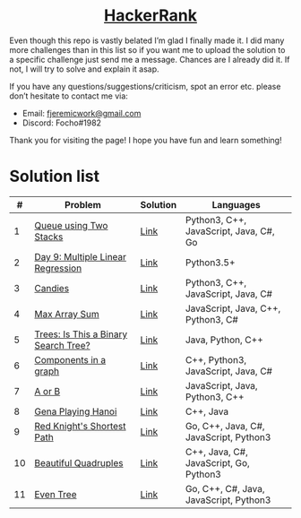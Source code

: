 <p align="center">
   <a href="https://www.hackerrank.com/kettu">
      <h1 align="center">HackerRank</h1>
   </a>
</p>

Even though this repo is vastly belated I’m glad I finally made it. I did many more challenges than in this list so if you want me to upload the solution to a specific challenge just send me a message. Chances are I already did it. If not, I will try to solve and explain it asap.

If you have any questions/suggestions/criticism, spot an error etc. please don’t hesitate to contact me via:
* Email: fjeremicwork@gmail.com
* Discord: Focho#1982

Thank you for visiting the page! I hope you have fun and learn something!

# Solution list

|  #  | Problem | Solution | Languages |
|  -  | ------- | -------- | --------- |
| 1 | [Queue using Two Stacks](https://www.hackerrank.com/challenges/queue-using-two-stacks/problem) | [Link](https://github.com/filipjeremic/hackerrank/tree/main/Data%20Structures/Queue%20using%20two%20stacks) | Python3, C++, JavaScript, Java, C#, Go |
| 2 | [Day 9: Multiple Linear Regression](https://www.hackerrank.com/challenges/s10-multiple-linear-regression/problem) | [Link](https://github.com/filipjeremic/hackerrank/tree/main/10%20Days%20of%20Statistics/Day%209:%20Multiple%20Linear%20Regression) | Python3.5+ |
| 3 | [Candies](https://www.hackerrank.com/challenges/candies/problem?h_l=interview&playlist_slugs%5B%5D=interview-preparation-kit&playlist_slugs%5B%5D=dynamic-programming) | [Link](https://github.com/filipjeremic/hackerrank/tree/main/Interview%20Preparation%20Kit/Candies) | Python3, C++, JavaScript, Java, C# |
| 4 | [Max Array Sum](https://www.hackerrank.com/challenges/max-array-sum/problem?h_l=interview&playlist_slugs%5B%5D=interview-preparation-kit&playlist_slugs%5B%5D=dynamic-programming) | [Link](https://github.com/filipjeremic/hackerrank/tree/main/Interview%20Preparation%20Kit/Max%20Array%20Sum) | JavaScript, Java, C++, Python3, C# |
| 5 | [Trees: Is This a Binary Search Tree?](https://www.hackerrank.com/challenges/ctci-is-binary-search-tree/problem?h_l=interview&playlist_slugs%5B%5D=interview-preparation-kit&playlist_slugs%5B%5D=trees) | [Link](https://github.com/filipjeremic/hackerrank/tree/main/Interview%20Preparation%20Kit/Trees:%20Is%20This%20a%20Binary%20Search%20Tree%3F) | Java, Python, C++ |
| 6 | [Components in a graph](https://www.hackerrank.com/challenges/components-in-graph/problem) | [Link](https://github.com/filipjeremic/hackerrank/tree/main/Data%20Structures/Components%20in%20a%20graph) | C++, Python3, JavaScript, Java, C# |
| 7 | [A or B](https://www.hackerrank.com/challenges/aorb/problem) | [Link](https://github.com/filipjeremic/hackerrank/tree/main/Algorithms/A%20or%20B) | JavaScript, Java, Python3, C++ |
| 8 | [Gena Playing Hanoi](https://www.hackerrank.com/challenges/gena/problem) | [Link](https://github.com/filipjeremic/hackerrank/tree/main/Algorithms/Gena%20Playing%20Hanoi) | C++, Java |
| 9 | [Red Knight's Shortest Path](https://www.hackerrank.com/challenges/red-knights-shortest-path/problem) | [Link](https://github.com/filipjeremic/hackerrank/tree/main/Algorithms/Red%20Knight's%20Shortest%20Path) | Go, C++, Java, C#, JavaScript, Python3 |
| 10 | [Beautiful Quadruples](https://www.hackerrank.com/challenges/xor-quadruples/problem) | [Link](https://github.com/filipjeremic/hackerrank/tree/main/Algorithms/Beautiful%20Quadruples) | C++, Java, C#, JavaScript, Go, Python3 |
| 11 | [Even Tree](https://www.hackerrank.com/challenges/even-tree/problem) | [Link](https://github.com/filipjeremic/hackerrank/tree/main/Algorithms/Even%20Tree) | Go, C++, C#, Java, JavaScript, Python3 |
